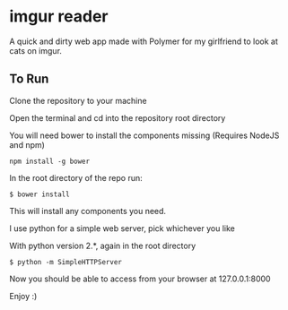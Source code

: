 imgur reader
============

A quick and dirty web app made with Polymer for my girlfriend to look at cats on imgur. 

To Run
------

Clone the repository to your machine

Open the terminal and cd into the repository root directory

You will need bower to install the components missing
(Requires NodeJS and npm)

```npm install -g bower```

In the root directory of the repo run:

```$ bower install```

This will install any components you need.

I use python for a simple web server, pick whichever you like

With python version 2.*, again in the root directory

```$ python -m SimpleHTTPServer```

Now you should be able to access from your browser at 127.0.0.1:8000

Enjoy :)
